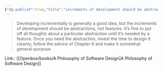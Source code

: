 ```yaml
---
{"dg-publish":true,"title":"increments of development should be abstractions","tags":["quotes"],"date":"2023-05-30T09:18:41+04:00","alias":"increments of development should be abstractions","dg-path":"/quotes/202305300918.md","permalink":"/quotes/202305300918/","dgPassFrontmatter":true}
---
```



> Developing incrementally is generally a good idea, but the increments of development should be abstractions, not features. It’s fine to put off all thoughts about a particular abstraction until it’s needed by a feature. Once you need the abstraction, invest the time to design it cleanly; follow the advice of Chapter 6 and make it somewhat general-purpose.

Link:: [[Openbox/books/A Philosophy of Software Design\|A Philosophy of Software Design]]

